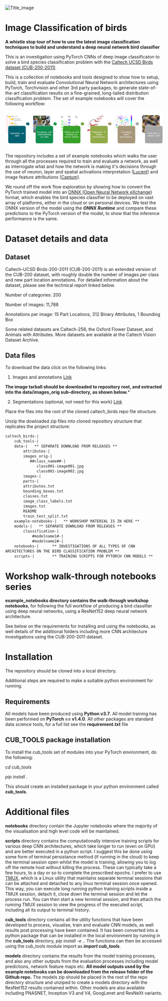 ![Title_image](docs/birds_classification_title_image.png)

# Image Classification of birds

**A whistle stop tour of how to use the latest image classification techniques to build and understand a deep neural network bird classifier**


This is an investigation using PyTorch CNNs of deep image classificaton to solve a bird species classification problem with the [Caltech UCSD Birds dataset (CUB-200-2011)](http://www.vision.caltech.edu/visipedia/CUB-200.html).

This is a collection of notebooks and tools designed to show how to setup, build, train and evaluate Convolutional Neural Network architectures using PyTorch, Torchvision and other 3rd party packages, to generate state-of-the-art classification results on a fine-grained, long-tailed distribution classification problem. The set of example notebooks will cover the following workflow:

![workflow](docs/birds_roadmap.png)

The repository includes a set of example notebooks which walks the user through all the processes required to train and evaluate a network, as well as interrogate what and how the network is making it's decisions through the use of neuron, layer and spatial activations interpretation ([Lucent](https://github.com/greentfrapp/lucent)) and image feature attributions ([Captum](https://captum.ai/)).

We round off the work flow exploration by showing how to convert the PyTorch trained model into an [ONNX (Open Neural Network eXchange)](https://onnx.ai/) format, which enables the bird species classifier to be deployed on vast array of platforms, either in the cloud or on personal devices. We test the ONNX version of the model using the ***ONNX Runtime*** and compare these predictions to the PyTorch version of the model, to show that the inference performance is the same.


# Dataset details and data

## Dataset

Caltech-UCSD Birds-200-2011 (CUB-200-2011) is an extended version of the CUB-200 dataset, with roughly double the number of images per class and new part location annotations. For detailed information about the dataset, please see the technical report linked below.



Number of categories: 200

Number of images: 11,788

Annotations per image: 15 Part Locations, 312 Binary Attributes, 1 Bounding Box

Some related datasets are Caltech-256, the Oxford Flower Dataset, and Animals with Attributes. More datasets are available at the Caltech Vision Dataset Archive.

## Data files

To download the data click on the following links:

   1. Images and annotations [Link](http://www.vision.caltech.edu/visipedia-data/CUB-200-2011/CUB_200_2011.tgz)
   
   **The image tarball should be downloaded to repository root, and extracted into the data/images_orig sub-directory, as shown below.***
               
    
   2. Segmentations (optional, not need for this work) [Link](http://www.vision.caltech.edu/visipedia-data/CUB-200-2011/segmentations.tgz)
    
Place the files into the root of the cloned caltech_birds repo file structure.

Unzip the dowloaded zip files into cloned repository structure that replicates the project structure:

    caltech_birds-|
        cub_tools-|
        data-|   ** SEPARATE DOWNLOAD FROM RELEASES **
            attributes-|
            images_orig-|
               ##class_name##-|
                  class001-image001.jpg
                  class001-image002.jpg
            images-|
            parts-|
            attributes.txt
            bounding_boxes.txt
            classes.txt
            image_class_labels.txt
            images.txt
            README
            train_test_split.txt
        example-notebooks-|   ** WORKSHOP MATERIAL IS IN HERE **
        models-|   ** SEPARATE DOWNLOAD FROM RELEASES **
            classification-|
                #modelname1#-|
                #modelname2#-|
        notebooks-|      ** INVESTIGATIONS OF ALL TYPES OF CNN ARCHITECTURES ON THE BIRD CLASSIFICATION PROBLEM **
        scripts-|        ** TRAINING SCRIPTS FOR PYTORCH CNN MODELS **



# Workshop walk-through notebooks series

**example_notebooks directory contains the walk-through workshop notebooks**, for following the full workflow of producing a bird classifier using deep neural networks, using a ResNet152 deep neural network architecture.

See below on the requirements for installing and using the notebooks, as  well details of the additional folders including more CNN architecture investigations using the CUB-200-2011 dataset.


# Installation

The repository should be cloned into a local directory.

Additional steps are required to make a suitable python environment for running.

## Requirements

All models have been produced using **Python v3.7**.
All model training has been performed on **PyTorch == v1.4.0**.
All other packages are standard data science tools, for a full list see the **requirement.txt** file

## CUB_TOOLS package installation

To install the cub_tools set of modules into your PyTorch environment, do the following:

  *cd cub_tools*
  
  *pip install .*
  
 This should create an installed package in your python environment called **cub_tools**.

# Additional files
        
**notebooks** directory contain the Jupyter notebooks where the majority of the visualisation and high level code will be maintained.

**scripts** directory contains the computationally intensive training scripts for various deep CNN architectures, which take longer to run (even on GPU) and are better executed in a python script. I suggest this be done using some form of terminal persistance method (if running in the cloud) to keep the terminal session open whilst the model is training, allowing you to log off the remote host without killing the process. These can typically take a few hours, to a day or so to complete the prescribed epochs. I prefer to use [TMUX](https://github.com/tmux/tmux/wiki/Getting-Started), which is a Linux utility that maintains separate terminal sessions that can be attached and detached to any linux terminal session once opened. This way, you can execute long running python training scripts inside a TMUX session, detach it, close down the terminal session and let the process run. You can then start a new terminal session, and then attach the running TMUX session to view the progress of the executed script, including all its output to terminal history.

**cub_tools** directory contains all the utility functions that have been developed to process, visualise, train and evaluate CNN models, as well results post processing have been contained. It has been converted into a python package that can be installed in the local environment by running in the **cub_tools** directory, *pip install -e .*. The functions can then be accessed using the cub_tools module import as ***import cub_tools***.

**models** directory contains the results from the model training processes, and also any other outputs from the evaluation processes including model predictions, network feature maps etc. **All model outputs used by the example notebooks can be downloaded from the release folder of the Github repo.** The models zip should be placed in the root of the repo directory structure and unziped to create a models directory with the ResNet152 results contained within. Other models are also available including PNASNET, Inception V3 and V4, GoogLenet and ResNeXt variants.
